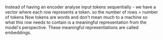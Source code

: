  
 
 
 
 Instead of having an encoder analyse input tokens sequentially - we have a vector where each row represents a token. 
so the number of rows = number of tokens
 Now tokens are words and don't mean much to a machine so what this row needs to contain is a meaningful representation from the model's perspective. These meaningful representiations are called embeddings.